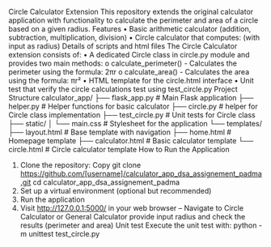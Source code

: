 Circle Calculator Extension
This repository extends the original calculator application with functionality to calculate the perimeter and area of a circle based on a given radius.
Features
•	Basic arithmetic calculator (addition, subtraction, multiplication, division)
•	Circle calculator that computes: (with input as radius)
Details of scripts and html files
The Circle Calculator extension consists of:
•	A dedicated Circle class in circle.py module and provides two main methods:
o	calculate_perimeter() - Calculates the perimeter using the formula: 2πr
o	calculate_area() - Calculates the area using the formula: πr²
•	HTML template for the circle.html interface
•	Unit test that verify the circle calculations test using test_circle.py
Project Structure
calculator_app/
├── flask_app.py                  # Main Flask application
├── helper.py               # Helper functions for basic calculator
├── circle.py               # helper for Circle class implementation
├── test_circle.py          # Unit tests for Circle class
├── static/
│   └── main.css            # Stylesheet for the application
└── templates/
    ├── layout.html         # Base template with navigation
    ├── home.html           # Homepage template
    ├── calculator.html     # Basic calculator template
    └── circle.html         # Circle calculator template
How to Run the Application
1.	Clone the repository: 
Copy
git clone https://github.com/[username]/calculator_app_dsa_assignement_padma.git
cd calculator_app_dsa_assignement_padma
2.	Set up a virtual environment (optional but recommended)
3.	Run the application 
4.	Visit http://127.0.0.1:5000/ in your web browser – Navigate to Circle Calculator or General Calculator provide input radius and check the results (perimeter and area)
Unit test
Execute the unit test with: python -m unittest test_circle.py

